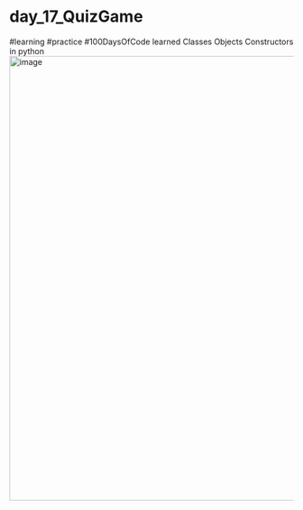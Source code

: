 # day_17_QuizGame
#learning #practice #100DaysOfCode
learned Classes Objects Constructors in python
<img width="1269" height="788" alt="image" src="https://github.com/user-attachments/assets/d8f5a36e-69c5-42c5-9003-925e239618db" />
